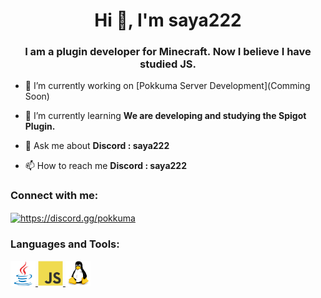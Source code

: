 <h1 align="center">Hi 👋, I'm saya222</h1>
<h3 align="center">I am a plugin developer for Minecraft. Now I believe I have studied JS.</h3>

- 🔭 I’m currently working on [Pokkuma Server Development](Comming Soon)

- 🌱 I’m currently learning **We are developing and studying the Spigot Plugin.**

- 💬 Ask me about **Discord : saya222**

- 📫 How to reach me **Discord : saya222**

<h3 align="left">Connect with me:</h3>
<p align="left">
<a href="https://discord.gg/https://discord.gg/pokkuma" target="blank"><img align="center" src="https://raw.githubusercontent.com/rahuldkjain/github-profile-readme-generator/master/src/images/icons/Social/discord.svg" alt="https://discord.gg/pokkuma" height="30" width="40" /></a>
</p>

<h3 align="left">Languages and Tools:</h3>
<p align="left"> <a href="https://www.java.com" target="_blank" rel="noreferrer"> <img src="https://raw.githubusercontent.com/devicons/devicon/master/icons/java/java-original.svg" alt="java" width="40" height="40"/> </a> <a href="https://developer.mozilla.org/en-US/docs/Web/JavaScript" target="_blank" rel="noreferrer"> <img src="https://raw.githubusercontent.com/devicons/devicon/master/icons/javascript/javascript-original.svg" alt="javascript" width="40" height="40"/> </a> <a href="https://www.linux.org/" target="_blank" rel="noreferrer"> <img src="https://raw.githubusercontent.com/devicons/devicon/master/icons/linux/linux-original.svg" alt="linux" width="40" height="40"/> </a> </p>
